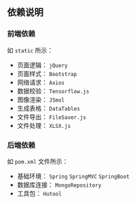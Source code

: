 ## 依赖说明

### 前端依赖

如 `static` 所示：

- 页面逻辑： `jQuery`
- 页面样式： `Bootstrap`
- 网络请求： `Axios`
- 数据校验： `Tensorflow.js`
- 图像渲染： `JSmol`
- 生成表格： `DataTables`
- 文件导出： `FileSaver.js`
- 文件处理： `XLSX.js`

### 后端依赖

如 `pom.xml` 文件所示：

- 基础环境： `Spring`  `SpringMVC` `SpringBoot`
- 数据库连接： `MongoRepository`
- 工具包： `Hutool`